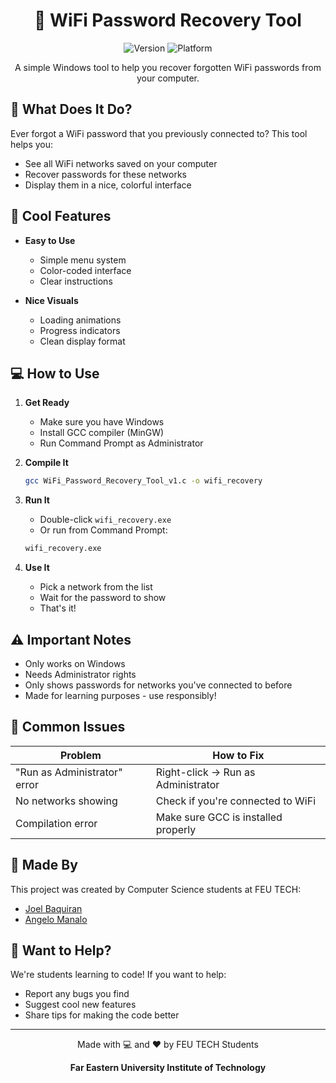 <div align="center">

# 🔑 WiFi Password Recovery Tool

![Version](https://img.shields.io/badge/version-1.0.0-blue.svg)
![Platform](https://img.shields.io/badge/platform-Windows-brightgreen.svg)

A simple Windows tool to help you recover forgotten WiFi passwords from your computer.

</div>

## 📱 What Does It Do?

Ever forgot a WiFi password that you previously connected to? This tool helps you:
- See all WiFi networks saved on your computer
- Recover passwords for these networks
- Display them in a nice, colorful interface

## 🚀 Cool Features

- **Easy to Use**
  - Simple menu system
  - Color-coded interface
  - Clear instructions

- **Nice Visuals**
  - Loading animations
  - Progress indicators
  - Clean display format

## 💻 How to Use

1. **Get Ready**
   - Make sure you have Windows
   - Install GCC compiler (MinGW)
   - Run Command Prompt as Administrator

2. **Compile It**
   ```bash
   gcc WiFi_Password_Recovery_Tool_v1.c -o wifi_recovery
   ```

3. **Run It**
   - Double-click `wifi_recovery.exe`
   - Or run from Command Prompt:
   ```bash
   wifi_recovery.exe
   ```

4. **Use It**
   - Pick a network from the list
   - Wait for the password to show
   - That's it!

## ⚠️ Important Notes

- Only works on Windows
- Needs Administrator rights
- Only shows passwords for networks you've connected to before
- Made for learning purposes - use responsibly!

## 🐛 Common Issues

| Problem | How to Fix |
|---------|------------|
| "Run as Administrator" error | Right-click → Run as Administrator |
| No networks showing | Check if you're connected to WiFi |
| Compilation error | Make sure GCC is installed properly |

## 👥 Made By

This project was created by Computer Science students at FEU TECH:

- [Joel Baquiran](mailto:202412198@fit.edu.ph)
- [Angelo Manalo](mailto:202410769@fit.edu.ph)

## 🤝 Want to Help?

We're students learning to code! If you want to help:
- Report any bugs you find
- Suggest cool new features
- Share tips for making the code better

---

<div align="center">

Made with 💻 and ❤️ by FEU TECH Students

**Far Eastern University Institute of Technology**

</div>